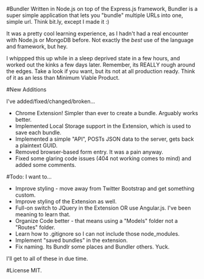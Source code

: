 #Bundler
Written in Node.js on top of the Express.js framework, Bundler is a super simple application that lets you "bundle" multiple URLs into one, simple url. Think bit.ly, except I made it :)

It was a pretty cool learning experience, as I hadn't had a real encounter with Node.js or MongoDB before. Not exactly the *best* use of the language and framework, but hey. 

I whippped this up while in a sleep deprived state in a few hours, and worked out the kinks a few days later. Remember, its REALLY rough around the edges. Take a look if you want, but its not at all production ready. Think of it as an less than Minimum Viable Product. 

#New Additions

I've added/fixed/changed/broken...

+ Chrome Extension! Simpler than ever to create a bundle. Arguably works better. 
+ Implemented Local Storage support in the Extension, which is used to save each bundle. 
+ Implemented a simple "API", POSTs JSON data to the server, gets back a plaintext GUID. 
+ Removed browser-based form entry. It was a pain anyway. 
+ Fixed some glaring code issues (404 not working comes to mind) and added some comments. 

#Todo:
I want to...

* Improve styling - move away from Twitter Bootstrap and get something custom. 
* Improve styling of the Extension as well. 
* Full-on switch to JQuery in the Extension OR use Angular.js. I've been meaning to learn that. 
* Organize Code better - that means using a "Models" folder not a "Routes" folder. 
* Learn how to .gitignore so I can not include those node_modules. 
* Implement "saved bundles" in the extension. 
* Fix naming. Its Bundlr some places and Bundler others. Yuck. 

I'll get to all of these in due time. 

#License
MIT. 